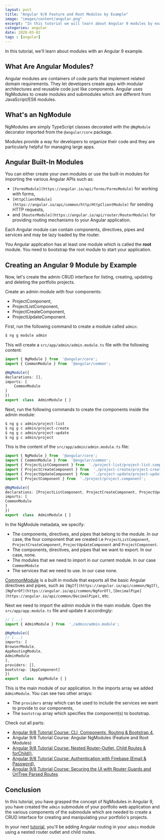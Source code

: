 ```yaml
---
layout: post
title: "Angular 9/8 Feature and Root Modules by Example"
image: "images/content/angular.png"
excerpt: "In this tutorial we will learn about Angular 9 modules by example" 
categories: angular
date: 2020-03-02
tags : [angular]
---
```


In this tutorial, we'll learn about modules with an Angular 9 example.

## What Are Angular Modules?

Angular modules are containers of code parts that implement related domain requirements. They let developers create apps with modular architectures and reusable code just like components. Angular uses NgModules to create modules and submodules which are different from JavaScript/ES6 modules.

## What's an NgModule

NgModules are simply TypeScript classes decorated with the `@NgModule` decorator  imported from the `@angular/core` package.

Modules provide a way for developers to  organize their code and they are particularly helpful for managing large apps. 

## Angular Built-In Modules

You can either create your own modules or use the built-in modules for importing the various Angular APIs such as:

-  `[FormsModule](https://angular.io/api/forms/FormsModule)` for working with forms, 
- `[HttpClientModule](https://angular.io/api/common/http/HttpClientModule)` for sending HTTP requests, 
- and `[RouterModule](https://angular.io/api/router/RouterModule)` for providing routing mechanisms to your Angular application.

Each Angular module can contain components, directives, pipes and services and may be lazy loaded by the router.

You Angular application has at least one module which is called the **root** module. You need to bootstrap the root module to start your application.

## Creating an Angular 9 Module by Example

Now, let's create the admin CRUD interface for listing, creating, updating and deleting the portfolio projects.

Create an admin module with four components:

- ProjectComponent,
- ProjectListComponent,
- ProjectCreateComponent,
- ProjectUpdateComponent.

First, run the following command to create a module called `admin`:

```bash
$ ng g module admin 
``` 

This will create a `src/app/admin/admin.module.ts` file with the following content:

```ts
import { NgModule } from  '@angular/core';
import { CommonModule } from  '@angular/common';

@NgModule({
declarations: [],
imports: [
	CommonModule
]
})
export  class  AdminModule { }
```   

Next, run the following commands to create the components inside the admin module:

```bash
$ ng g c admin/project-list
$ ng g c admin/project-create
$ ng g c admin/project-update
$ ng g c admin/project


```
This is the content of the `src/app/admin/admin.module.ts` file:

```ts
import { NgModule } from  '@angular/core';
import { CommonModule } from  '@angular/common';
import { ProjectListComponent } from  './project-list/project-list.component';
import { ProjectCreateComponent } from  './project-create/project-create.component';
import { ProjectUpdateComponent } from  './project-update/project-update.component';
import { ProjectComponent } from  './project/project.component';

@NgModule({
declarations: [ProjectListComponent, ProjectCreateComponent, ProjectUpdateComponent, ProjectComponent],
imports: [
CommonModule
]
})
export  class  AdminModule { }
```

In the NgModule metadata, we specify:

-   The components, directives, and pipes that belong to the module. In our case, the four component that we created i.e `ProjectListComponent`, `ProjectCreateComponent`, `ProjectUpdateComponent` and `ProjectComponent`.
-   The components, directives, and pipes that we want to export. In our case, none.
-   The modules that we need to import in our current module. In our case `CommonModule`
-   The services that we need to use. In our case none.

[CommonModule](https://angular.io/api/common/CommonModule) is a built in module that exports all the basic Angular directives and pipes, such as  `[NgIf](https://angular.io/api/common/NgIf)`,  `[NgForOf](https://angular.io/api/common/NgForOf)`,  `[DecimalPipe](https://angular.io/api/common/DecimalPipe)`, etc.


Next we need to import the admin module in the main module. Open the `src/app/app.module.ts` file and update it accordingly:

```ts
// [...]
import { AdminModule } from  './admin/admin.module';

@NgModule({
// [...]
imports: [
BrowserModule,
AppRoutingModule,
AdminModule
],
providers: [],
bootstrap: [AppComponent]
})
export  class  AppModule { }
``` 

This is the main module of our application. In the imports array we added `AdminModule`. You can see two other arrays:

- The `providers` array which can be used to include the services we want to provide to our components,
- The `bootstrap` array which specifies the component(s) to bootstrap.        

Check out all parts:

- [Angular 9/8 Tutorial Course: CLI, Components, Routing & Bootstrap 4](https://www.techiediaries.com/angular-course),
- Angular 9/8 Tutorial Course: Angular NgModules (Feature and Root Modules)
- [Angular 9/8 Tutorial Course: Nested Router-Outlet, Child Routes & forChild()](https://www.techiediaries.com/angular-course-child-routes),
- [Angular 9/8 Tutorial Course: Authentication with Firebase (Email & Password)](https://www.techiediaries.com/angular-course-firebase-authentication),
- [Angular 9/8 Tutorial Course: Securing the UI with Router Guards and UrlTree Parsed Routes](https://www.techiediaries.com/angular-course-router-guards)


## Conclusion

In this tutorial, you have grasped the concept of NgModules in Angular 9, you have created the `admin` submodule of your portfolio web application and the various components of the submodule which are needed to create a CRUD interface for creating and manipulating your portfolio's projects.

In your next [tutorial](https://www.techiediaries.com/angular-course-child-routes/), you'll be adding Angular routing in your `admin` module using a nested router outlet and child routes.